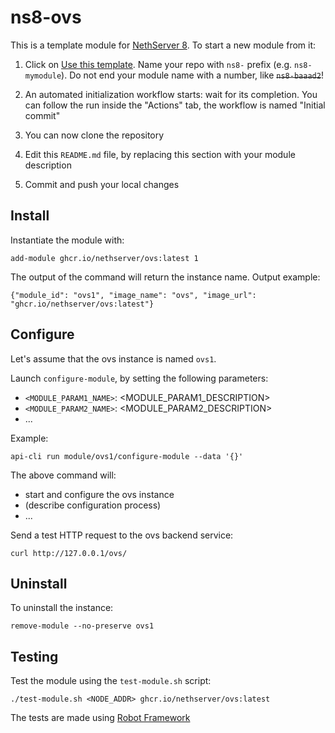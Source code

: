 # ns8-ovs

This is a template module for [NethServer 8](https://github.com/NethServer/ns8-core).
To start a new module from it:

1. Click on [Use this template](https://github.com/NethServer/ns8-ovs/generate).
   Name your repo with `ns8-` prefix (e.g. `ns8-mymodule`). 
   Do not end your module name with a number, like ~~`ns8-baaad2`~~!

1. An automated initialization workflow starts: wait for its completion.
   You can follow the run inside the "Actions" tab, the workflow is named "Initial commit"

1. You can now clone the repository

1. Edit this `README.md` file, by replacing this section with your module
   description

1. Commit and push your local changes

## Install

Instantiate the module with:

    add-module ghcr.io/nethserver/ovs:latest 1

The output of the command will return the instance name.
Output example:

    {"module_id": "ovs1", "image_name": "ovs", "image_url": "ghcr.io/nethserver/ovs:latest"}

## Configure

Let's assume that the ovs instance is named `ovs1`.

Launch `configure-module`, by setting the following parameters:
- `<MODULE_PARAM1_NAME>`: <MODULE_PARAM1_DESCRIPTION>
- `<MODULE_PARAM2_NAME>`: <MODULE_PARAM2_DESCRIPTION>
- ...

Example:

    api-cli run module/ovs1/configure-module --data '{}'

The above command will:
- start and configure the ovs instance
- (describe configuration process)
- ...

Send a test HTTP request to the ovs backend service:

    curl http://127.0.0.1/ovs/

## Uninstall

To uninstall the instance:

    remove-module --no-preserve ovs1

## Testing

Test the module using the `test-module.sh` script:


    ./test-module.sh <NODE_ADDR> ghcr.io/nethserver/ovs:latest

The tests are made using [Robot Framework](https://robotframework.org/)
